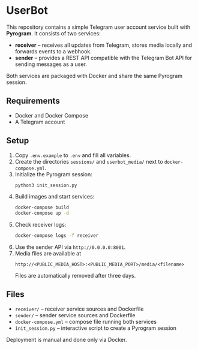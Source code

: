 # UserBot

This repository contains a simple Telegram user account service built with **Pyrogram**. It consists of two services:

- **receiver** – receives all updates from Telegram, stores media locally and forwards events to a webhook.
- **sender** – provides a REST API compatible with the Telegram Bot API for sending messages as a user.

Both services are packaged with Docker and share the same Pyrogram session.

## Requirements
- Docker and Docker Compose
- A Telegram account

## Setup

1. Copy `.env.example` to `.env` and fill all variables.
2. Create the directories `sessions/` and `userbot_media/` next to `docker-compose.yml`.
3. Initialize the Pyrogram session:
   ```bash
   python3 init_session.py
   ```
4. Build images and start services:
   ```bash
   docker-compose build
   docker-compose up -d
   ```
5. Check receiver logs:
   ```bash
   docker-compose logs -f receiver
   ```
6. Use the sender API via `http://0.0.0.0:8001`.
7. Media files are available at
   ```
   http://<PUBLIC_MEDIA_HOST>:<PUBLIC_MEDIA_PORT>/media/<filename>
   ```
   Files are automatically removed after three days.

## Files
- `receiver/` – receiver service sources and Dockerfile
- `sender/` – sender service sources and Dockerfile
- `docker-compose.yml` – compose file running both services
- `init_session.py` – interactive script to create a Pyrogram session

Deployment is manual and done only via Docker.
